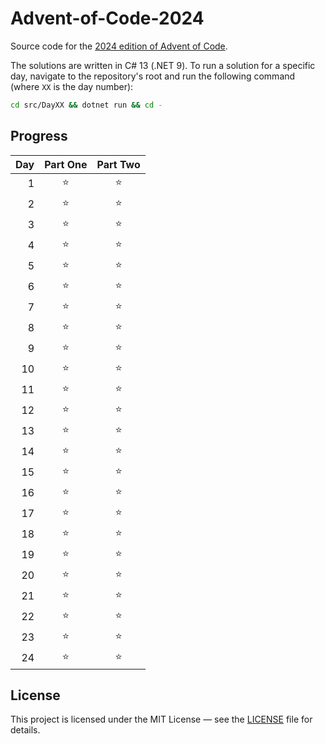 # Advent-of-Code-2024

Source code for the [2024 edition of Advent of Code](https://adventofcode.com/2024).

The solutions are written in C# 13 (.NET 9). To run a solution for a specific day, navigate to the repository's root and
run the following command (where `XX` is the day number):

```bash
cd src/DayXX && dotnet run && cd -
```

## Progress

| Day | Part One | Part Two |
|----:|:--------:|:--------:|
|   1 |    ⭐     |    ⭐     |
|   2 |    ⭐     |    ⭐     |
|   3 |    ⭐     |    ⭐     |
|   4 |    ⭐     |    ⭐     |
|   5 |    ⭐     |    ⭐     |
|   6 |    ⭐     |    ⭐     |
|   7 |    ⭐     |    ⭐     |
|   8 |    ⭐     |    ⭐     |
|   9 |    ⭐     |    ⭐     |
|  10 |    ⭐     |    ⭐     |
|  11 |    ⭐     |    ⭐     |
|  12 |    ⭐     |    ⭐     |
|  13 |    ⭐     |    ⭐     |
|  14 |    ⭐     |    ⭐     |
|  15 |    ⭐     |    ⭐     |
|  16 |    ⭐     |    ⭐     |
|  17 |    ⭐     |    ⭐     |
|  18 |    ⭐     |    ⭐     |
|  19 |    ⭐     |    ⭐     |
|  20 |    ⭐     |    ⭐     |
|  21 |    ⭐     |    ⭐     |
|  22 |    ⭐     |    ⭐     |
|  23 |    ⭐     |    ⭐     |
|  24 |    ⭐     |    ⭐     |

## License

This project is licensed under the MIT License — see the [LICENSE](LICENSE) file for details.
